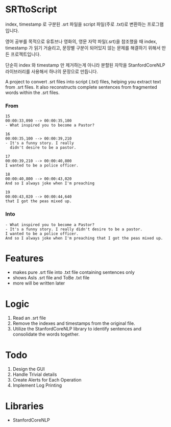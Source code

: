 # SRTtoScript
index, timestamp 로 구분된 .srt 파일을 script 파일(주로 .txt)로 변환하는 프로그램입니다.

영어 공부를 목적으로 유튜브나 영화의, 영문 자막 파일(.srt)을 참조했을 때 index, timestamp 가 읽기 거슬리고, 
문장별 구분이 되어있지 않는 문제를 해결하기 위해서 만든 프로젝트입니다.

단순히 index 와 timestamp 만 제거하는게 아니라 분할된 자막을 StanfordCoreNLP 라이브러리를 사용해서 하나의 문장으로 만듭니다.

A project to convert .srt files into script (.txt) files, helping you extract text from .srt files.
It also reconstructs complete sentences from fragmented words within the .srt files.


### From


```
15
00:00:33,090 --> 00:00:35,100
- What inspired you to become a Pastor?

16
00:00:35,100 --> 00:00:39,210
- It's a funny story. I really
  didn't desire to be a pastor.

17
00:00:39,210 --> 00:00:40,800
I wanted to be a police officer.

18
00:00:40,800 --> 00:00:43,020
And so I always joke when I'm preaching

19
00:00:43,020 --> 00:00:44,640
that I got the peas mixed up.
```

### Into
```
- What inspired you to become a Pastor?
- It's a funny story. I really didn't desire to be a pastor.
I wanted to be a police officer.
And so I always joke when I'm preaching that I got the peas mixed up.
```

# Features
- makes pure .srt file into .txt file containing sentences only
- shows AsIs .srt file and ToBe .txt file
- more will be written later

# Logic
1. Read an .srt file
2. Remove the indexes and timestamps from the original file.
3. Utilize the StanfordCoreNLP library to identify sentences and consolidate the words together.

# Todo
1. Design the GUI
2. Handle Trivial details
3. Create Alerts for Each Operation
4. Implement Log Printing

# Libraries
- StanfordCoreNLP
